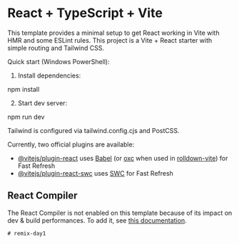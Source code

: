 # React + TypeScript + Vite

This template provides a minimal setup to get React working in Vite with HMR and some ESLint rules.
This project is a Vite + React starter with simple routing and Tailwind CSS.

Quick start (Windows PowerShell):

1. Install dependencies:

  npm install

2. Start dev server:

  npm run dev

Tailwind is configured via tailwind.config.cjs and PostCSS.

Currently, two official plugins are available:

- [@vitejs/plugin-react](https://github.com/vitejs/vite-plugin-react/blob/main/packages/plugin-react) uses [Babel](https://babeljs.io/) (or [oxc](https://oxc.rs) when used in [rolldown-vite](https://vite.dev/guide/rolldown)) for Fast Refresh
- [@vitejs/plugin-react-swc](https://github.com/vitejs/vite-plugin-react/blob/main/packages/plugin-react-swc) uses [SWC](https://swc.rs/) for Fast Refresh

## React Compiler

The React Compiler is not enabled on this template because of its impact on dev & build performances. To add it, see [this documentation](https://react.dev/learn/react-compiler/installation).


```
# remix-day1
